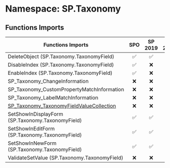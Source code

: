 # Namespace: SP.Taxonomy

## Functions Imports

Functions Imports | SPO | SP 2019 | SP 2016 | SP 2013
----------|:---:|:-------:|:-------:|:-------:
DeleteObject (SP.Taxonomy.TaxonomyField) | ✅ | ✅ | ❌ | ✅
DisableIndex (SP.Taxonomy.TaxonomyField) | ✅ | ❌ | ❌ | ❌
EnableIndex (SP.Taxonomy.TaxonomyField) | ✅ | ❌ | ❌ | ❌
SP_Taxonomy_ChangeInformation | ❌ | ❌ | ❌ | ✅
SP_Taxonomy_CustomPropertyMatchInformation | ❌ | ❌ | ❌ | ✅
SP_Taxonomy_LabelMatchInformation | ❌ | ❌ | ❌ | ✅
[SP_Taxonomy_TaxonomyFieldValueCollection](./Functions/SP_Taxonomy_TaxonomyFieldValueCollection.md) | ❌ | ❌ | ❌ | ✅
SetShowInDisplayForm (SP.Taxonomy.TaxonomyField) | ✅ | ✅ | ❌ | ✅
SetShowInEditForm (SP.Taxonomy.TaxonomyField) | ✅ | ✅ | ❌ | ✅
SetShowInNewForm (SP.Taxonomy.TaxonomyField) | ✅ | ✅ | ❌ | ✅
ValidateSetValue (SP.Taxonomy.TaxonomyField) | ❌ | ❌ | ❌ | ✅